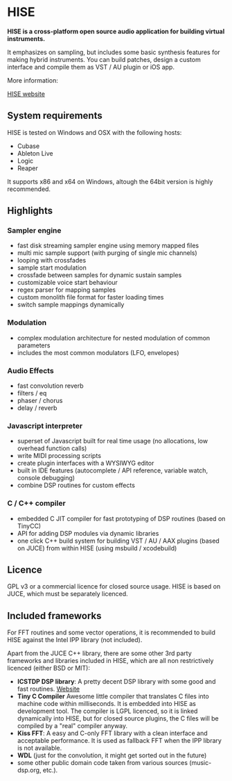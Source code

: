 # HISE

**HISE is a cross-platform open source audio application for building virtual instruments.**

It emphasizes on sampling, but includes some basic synthesis features for making hybrid instruments. 
You can build patches, design a custom interface and compile them as VST / AU plugin or iOS app. 

More information:

[HISE website](http://hise.audio)

## System requirements

HISE is tested on Windows and OSX with the following hosts:

- Cubase
- Ableton Live
- Logic
- Reaper

It supports x86 and x64 on Windows, altough the 64bit version is highly recommended.

## Highlights

### Sampler engine

- fast disk streaming sampler engine using memory mapped files
- multi mic sample support (with purging of single mic channels)
- looping with crossfades
- sample start modulation
- crossfade between samples for dynamic sustain samples
- customizable voice start behaviour
- regex parser for mapping samples
- custom monolith file format for faster loading times
- switch sample mappings dynamically

### Modulation

- complex modulation architecture for nested modulation of common parameters
- includes the most common modulators (LFO, envelopes)

### Audio Effects

- fast convolution reverb
- filters / eq
- phaser / chorus
- delay / reverb

### Javascript interpreter

- superset of Javascript built for real time usage (no allocations, low overhead function calls)
- write MIDI processing scripts
- create plugin interfaces with a WYSIWYG editor
- built in IDE features (autocomplete / API reference, variable watch, console debugging)
- combine DSP routines for custom effects

### C / C++ compiler

- embedded C JIT compiler for fast prototyping of DSP routines (based on TinyCC)
- API for adding DSP modules via dynamic libraries
- one click C++ build system for building VST / AU / AAX plugins (based on JUCE) from within HISE (using msbuild / xcodebuild)

## Licence

GPL v3 or a commercial licence for closed source usage. HISE is based on JUCE, which must be separately licenced.

## Included frameworks

For FFT routines and some vector operations, it is recommended to build HISE against the Intel IPP library (not included).

Apart from the JUCE C++ library, there are some other 3rd party frameworks and libraries included in HISE, which are all non restrictively licenced (either BSD or MIT):

- **ICSTDP DSP library**: A pretty decent DSP library with some good and fast routines.   [Website](https://www.zhdk.ch/index.php?id=icst_dsplibrary)
- **Tiny C Compiler** Awesome little compiler that translates C files into machine code within milliseconds. It is embedded into HISE as development tool. The compiler is LGPL licenced, so it is linked dynamically into HISE, but for closed source plugins, the C files will be compiled by a "real" compiler anyway.
- **Kiss FFT**: A easy and C-only FFT library with a clean interface and acceptable performance. It is used as fallback FFT when the IPP library is not available.
- **WDL** (just for the convolution, it might get sorted out in the future)
- some other public domain code taken from various sources (music-dsp.org, etc.).
